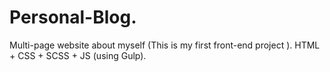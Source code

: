 # Personal-Blog.
Multi-page website about myself (This is my first front-end project ).
HTML + CSS + SCSS + JS (using Gulp).
